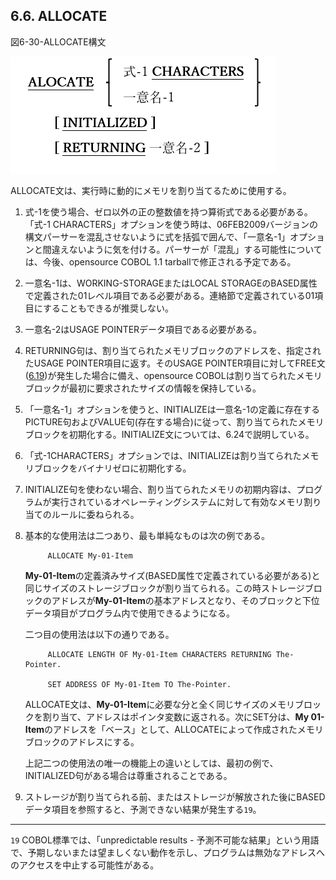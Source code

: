 ## 6.6. ALLOCATE

図6-30-ALLOCATE構文

![alt text](Image/6-30.png)

ALLOCATE文は、実行時に動的にメモリを割り当てるために使用する。

1. 式-1を使う場合、ゼロ以外の正の整数値を持つ算術式である必要がある。「式-1 CHARACTERS」オプションを使う時は、06FEB2009バージョンの構文パーサーを混乱させないように式を括弧で囲んで、「一意名-1」オプションと間違えないように気を付ける。パーサーが「混乱」する可能性については、今後、opensource COBOL 1.1 tarballで修正される予定である。

2. 一意名-1は、WORKING-STORAGEまたはLOCAL STORAGEのBASED属性で定義された01レベル項目である必要がある。連絡節で定義されている01項目にすることもできるが推奨しない。

3. 一意名-2はUSAGE POINTERデータ項目である必要がある。

4. RETURNING句は、割り当てられたメモリブロックのアドレスを、指定されたUSAGE POINTER項目に返す。そのUSAGE POINTER項目に対してFREE文([6.19](6-19.md))が発生した場合に備え、opensource COBOLは割り当てられたメモリブロックが最初に要求されたサイズの情報を保持している。

5. 「一意名-1」オプションを使うと、INITIALIZEは一意名-1の定義に存在するPICTURE句およびVALUE句(存在する場合)に従って、割り当てられたメモリブロックを初期化する。INITIALIZE文については、6.24で説明している。
6. 「式-1CHARACTERS」オプションでは、INITIALIZEは割り当てられたメモリブロックをバイナリゼロに初期化する。

7. INITIALIZE句を使わない場合、割り当てられたメモリの初期内容は、プログラムが実行されているオペレーティングシステムに対して有効なメモリ割り当てのルールに委ねられる。

8. 基本的な使用法は二つあり、最も単純なものは次の例である。

            ALLOCATE My-01-Item
    
    **My-01-Item**の定義済みサイズ(BASED属性で定義されている必要がある)と同じサイズのストレージブロックが割り当てられる。この時ストレージブロックのアドレスが**My-01-Item**の基本アドレスとなり、そのブロックと下位データ項目がプログラム内で使用できるようになる。
    
    二つ目の使用法は以下の通りである。
    
            ALLOCATE LENGTH OF My-01-Item CHARACTERS RETURNING The-Pointer.
    
            SET ADDRESS OF My-01-Item TO The-Pointer.
    
    ALLOCATE文は、**My-01-Item**に必要な分と全く同じサイズのメモリブロックを割り当て、アドレスはポインタ変数に返される。次にSET分は、**My 01-Item**のアドレスを「ベース」として、ALLOCATEによって作成されたメモリブロックのアドレスにする。
    
    上記二つの使用法の唯一の機能上の違いとしては、最初の例で、INITIALIZED句がある場合は尊重されることである。

9. ストレージが割り当てられる前、またはストレージが解放された後にBASEDデータ項目を参照すると、予測できない結果が発生する`19`。

---
`19` COBOL標準では、「unpredictable results - 予測不可能な結果」という用語で、予期しないまたは望ましくない動作を示し、プログラムは無効なアドレスへのアクセスを中止する可能性がある。

